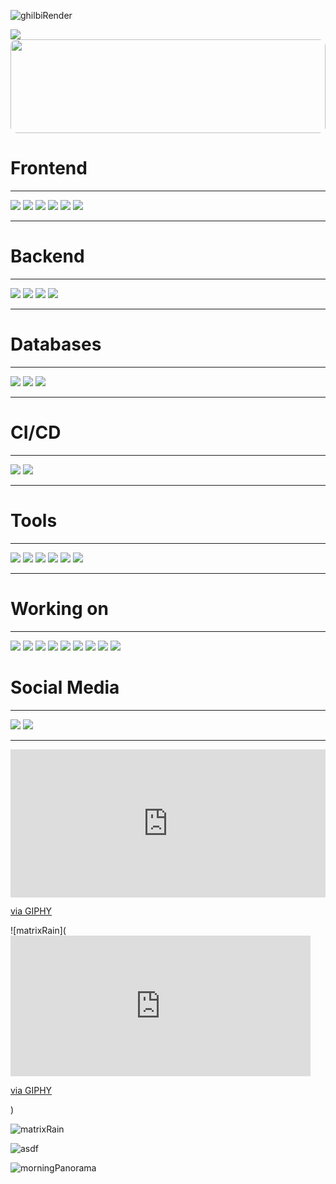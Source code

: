 ![ghilbiRender](https://user-images.githubusercontent.com/81054931/172896766-c0bc4f0f-d41d-44da-b25b-3435255ecc85.svg)


<img src="https://cdn.jsdelivr.net/gh/devicons/devicon/icons/javascript/javascript-original.svg" />



<img src= "https://user-images.githubusercontent.com/81054931/172897091-bdc769ef-5246-4357-81e8-137f97e906dc.svg" width="100%" height="150px" style="border-radius:10px"/>


# Frontend

---

<img src="https://cdn.jsdelivr.net/gh/devicons/devicon/icons/html5/html5-original-wordmark.svg" />
<img src="https://cdn.jsdelivr.net/gh/devicons/devicon/icons/css3/css3-original-wordmark.svg" />
<img src="https://cdn.jsdelivr.net/gh/devicons/devicon/icons/javascript/javascript-original.svg" />

<img src="https://cdn.jsdelivr.net/gh/devicons/devicon/icons/sass/sass-original.svg" />
<img src="https://cdn.jsdelivr.net/gh/devicons/devicon/icons/react/react-original-wordmark.svg" />
<img src="https://cdn.jsdelivr.net/gh/devicons/devicon/icons/threejs/threejs-original-wordmark.svg" />



---

# Backend

---

<img src="https://cdn.jsdelivr.net/gh/devicons/devicon/icons/nodejs/nodejs-original-wordmark.svg" />
<img src="https://cdn.jsdelivr.net/gh/devicons/devicon/icons/typescript/typescript-original.svg" />

<img src="https://cdn.jsdelivr.net/gh/devicons/devicon/icons/npm/npm-original-wordmark.svg" />

<img src="https://cdn.jsdelivr.net/gh/devicons/devicon/icons/express/express-original-wordmark.svg" />

---

# Databases

---

<img src="https://cdn.jsdelivr.net/gh/devicons/devicon/icons/sqlite/sqlite-original-wordmark.svg" />
<img src="https://cdn.jsdelivr.net/gh/devicons/devicon/icons/postgresql/postgresql-original-wordmark.svg" />
<img src="https://cdn.jsdelivr.net/gh/devicons/devicon/icons/mysql/mysql-original-wordmark.svg" />



---

# CI/CD

---

<img src="https://cdn.jsdelivr.net/gh/devicons/devicon/icons/docker/docker-original-wordmark.svg" />
<img src="https://cdn.jsdelivr.net/gh/devicons/devicon/icons/jest/jest-plain.svg" />


---


# Tools

---
<img src="https://cdn.jsdelivr.net/gh/devicons/devicon/icons/bash/bash-original.svg" />


<img src="https://cdn.jsdelivr.net/gh/devicons/devicon/icons/photoshop/photoshop-line.svg" />
<img src="https://cdn.jsdelivr.net/gh/devicons/devicon/icons/illustrator/illustrator-line.svg" />
<img src="https://cdn.jsdelivr.net/gh/devicons/devicon/icons/maya/maya-original-wordmark.svg" />
<img src="https://cdn.jsdelivr.net/gh/devicons/devicon/icons/unrealengine/unrealengine-original-wordmark.svg" />

<img src="https://cdn.jsdelivr.net/gh/devicons/devicon/icons/cplusplus/cplusplus-original.svg" />


---

# Working on

---

<img src="https://cdn.jsdelivr.net/gh/devicons/devicon/icons/graphql/graphql-plain-wordmark.svg" />
<img src="https://cdn.jsdelivr.net/gh/devicons/devicon/icons/jest/jest-plain.svg" />
<img src="https://cdn.jsdelivr.net/gh/devicons/devicon/icons/mocha/mocha-plain.svg" />
<img src="https://cdn.jsdelivr.net/gh/devicons/devicon/icons/mongodb/mongodb-original-wordmark.svg" />
<img src="https://cdn.jsdelivr.net/gh/devicons/devicon/icons/nestjs/nestjs-plain-wordmark.svg" />
<img src="https://cdn.jsdelivr.net/gh/devicons/devicon/icons/nextjs/nextjs-original-wordmark.svg" />
<img src="https://cdn.jsdelivr.net/gh/devicons/devicon/icons/redis/redis-original-wordmark.svg" />
<img src="https://cdn.jsdelivr.net/gh/devicons/devicon/icons/rust/rust-plain.svg" />
<img src="https://cdn.jsdelivr.net/gh/devicons/devicon/icons/vim/vim-original.svg" />






# Social Media

---

<img src="https://cdn.jsdelivr.net/gh/devicons/devicon/icons/linkedin/linkedin-original-wordmark.svg" />
<img src="https://cdn.jsdelivr.net/gh/devicons/devicon/icons/twitter/twitter-original.svg" />

---




<div style="width:100%;height:0;padding-bottom:47%;position:relative;"><iframe src="https://giphy.com/embed/sULKEgDMX8LcI" width="100%" height="100%" style="position:absolute" frameBorder="0" class="giphy-embed" allowFullScreen></iframe></div><p><a href="https://giphy.com/gifs/sci-fi-matrix-cyberpunk-sULKEgDMX8LcI">via GIPHY</a></p>


![matrixRain](<iframe src="https://giphy.com/embed/sULKEgDMX8LcI" width="480" height="225" frameBorder="0" class="giphy-embed" allowFullScreen></iframe><p><a href="https://giphy.com/gifs/sci-fi-matrix-cyberpunk-sULKEgDMX8LcI">via GIPHY</a></p>)

![matrixRain]("https://giphy.com/embed/sULKEgDMX8LcI/.gif")

![asdf](https://giphy.com/gifs/sci-fi-matrix-cyberpunk-sULKEgDMX8LcI/giphy.gif)
<!---
Indicaza/Indicaza is a ✨ special ✨ repository because its `README.md` (this file) appears on your GitHub profile.
You can click the Preview link to take a look at your changes.
--->
![morningPanorama](https://user-images.githubusercontent.com/81054931/172891423-49d1a2ce-9278-4e11-bcf5-10fb5a92976f.svg)
